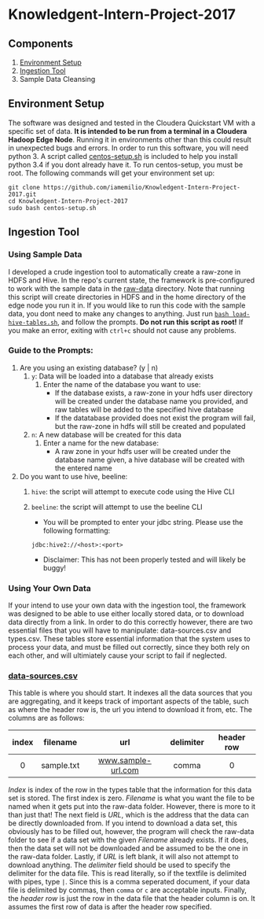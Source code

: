 # Knowledgent-Intern-Project-2017


## Components
1. [Environment Setup](https://github.com/iamemilio/Knowledgent-Intern-Project-2017#environment-setup)
2. [Ingestion Tool](https://github.com/iamemilio/Knowledgent-Intern-Project-2017#ingestion-tool)
3. Sample Data Cleansing

## Environment Setup
  The software was designed and tested in the Cloudera Quickstart VM with a specific set of data. **It is intended to be run from a terminal in a Cloudera Hadoop Edge Node**. Running it in environments other than this could result in unexpected bugs and errors. In order to run this software, you will need python 3. A script called [centos-setup.sh](./centos-setup.sh) is included to help you install python 3.4 if you dont already have it. To run centos-setup, you must be root. The following commands will get your environment set up: 
  
  ```Shell
  git clone https://github.com/iamemilio/Knowledgent-Intern-Project-2017.git
  cd Knowledgent-Intern-Project-2017 
  sudo bash centos-setup.sh
  ```
  

## Ingestion Tool

### Using Sample Data
  I developed a crude ingestion tool to automatically create a raw-zone in HDFS and Hive. In the repo's current state, the framework is pre-configured to work with the sample data in the [raw-data](automated-data-aggregation/raw-data) directory. Note that running this script will create directories in HDFS and in the home directory of the edge node you run it in. 
  If you would like to run this code with the sample data, you dont need to make any changes to anything. Just run [`bash load-hive-tables.sh`](./load-hive-tables.sh), and follow the prompts. **Do not run this script as root!** If you make an error, exiting with `ctrl+c` should not cause any problems. 
  
### Guide to the Prompts:

1. Are you using an existing database? (y | n)
    1. `y`: Data will be loaded into a database that already exists
        1. Enter the name of the database you want to use:
            - If the database exists, a raw-zone in your hdfs user directory will be created under the database name you provided, and raw tables will be added to the specified hive database
            - If the datatabase provided does not exist the program will fail, but the raw-zone in hdfs will still be created and populated
    2. `n`: A new database will be created for this data
        1. Enter a name for the new database: 
            - A raw zone in your hdfs user will be created under the database name given, a hive database will be created with the entered name
2. Do you want to use hive, beeline:
    1. `hive`: the script will attempt to execute code using the Hive CLI
    2. `beeline`: the script will attempt to use the beeline CLI
        - You will be prompted to enter your jdbc string. Please use the following formatting:
        
        `jdbc:hive2://<host>:<port>`
        - Disclaimer: This has not been properly tested and will likely be buggy!

### Using Your Own Data

  If your intend to use your own data with the ingestion tool, the framework was designed to be able to use either locally stored data, or to download data directly from a link. In order to do this correctly however, there are two essential files that you will have to manipulate: data-sources.csv and types.csv. These tables store essential information that the system uses to process your data, and must be filled out correctly, since they both rely on each other, and will ultimiately cause your script to fail if neglected. 
### [data-sources.csv](automated-data-aggregation/data-sources.csv)
  This table is where you should start. It indexes all the data sources that you are aggregating, and it keeps track of important aspects of the table, such as where the header row is, the url you intend to download it from, etc. The columns are as follows:

| index | filename | url | delimiter | header row |
| :---: | :---: | :---: | :---: | :---: |
| 0 | sample.txt | www.sample-url.com | comma | 0 |

*Index* is index of the row in the types table that the information for this data set is stored. The first index is zero. *Filename* is what you want the file to be named when it gets put into the raw-data folder. However, there is more to it than just that! The next field is *URL*, which is the address that the data can be directly downloaded from. If you intend to download a data set, this obviously has to be filled out, however, the program will check the raw-data folder to see if a data set with the given *Filename* already exists. If it does, then the data set will not be downloaded and be assumed to be the one in the raw-data folder. Lastly, if *URL* is left blank, it will also not attempt to download anything. The *delimiter* field should be used to specify the delimiter for the data file. This is read literally, so if the textfile is delimited with pipes, type `|`. Since this is a comma seperated document, if your data file is delimited by commas, then `comma` or `c` are acceptable inputs. Finally, the *header row* is just the row in the data file that the header column is on. It assumes the first row of data is after the header row specified.
